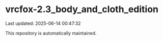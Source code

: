# vrcfox-2.3_body_and_cloth_edition

Last updated: 2025-06-14 00:47:32

This repository is automatically maintained.
